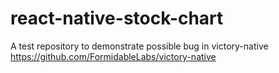# react-native-stock-chart
A test repository to demonstrate possible bug in victory-native https://github.com/FormidableLabs/victory-native

